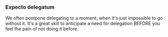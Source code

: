 ### Expecto delegatum

We often postpone delegating to a moment, when it's just impossible to go without it. It's a great skill to anticipate a need for delegation BEFORE you feel the pain of not doing it before.
